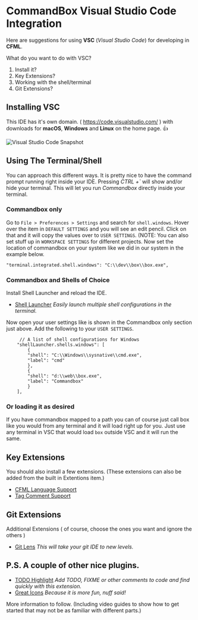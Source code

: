 # CommandBox Visual Studio Code Integration

Here are suggestions for using **VSC** (_Visual Studio Code_) for developing in **CFML**.

What do you want to do with VSC?

1. Install it?
2. Key Extensions?
3. Working with the shell/terminal
4. Git Extensions?

## Installing VSC
This IDE has it's own domain. ( https://code.visualstudio.com/ ) with downloads for **macOS**, **Windows** and **Linux** on the home page. :+1:

![Visual Studio Code Snapshot](https://code.visualstudio.com/home/home-screenshot-win-lg.png)

## Using The Terminal/Shell

You can approach this different ways. It is pretty nice to have the command prompt running right inside your IDE. Pressing *CTRL +`* will show and/or hide your terminal. This will let you run *Commandbox* directly inside your terminal.

### Commandbox only

Go to `File > Preferences > Settings` and search for `shell.windows`. Hover over the item in `DEFAULT SETTINGS` and you will see an edit pencil. Click on that and it will copy the values over to `USER SETTINGS`. (NOTE: You can also set stuff up in `WORKSPACE SETTINGS` for different projects. Now set the location of commandbox on your system like we did in our system in the example below.

```"terminal.integrated.shell.windows": "C:\\dev\\box\\box.exe",```

### Commandbox and Shells of Choice

Install Shell Launcher and reload the IDE.

- [Shell Launcher](https://marketplace.visualstudio.com/items?itemName=Tyriar.shell-launcher) _Easily launch multiple shell configurations in the terminal._

Now open your user settings like is shown in the Commandbox only section just above. Add the following to your `USER SETTINGS`.

```     //Shell launcher
     // A list of shell configurations for Windows
    "shellLauncher.shells.windows": [
        {
        "shell": "C:\\Windows\\sysnative\\cmd.exe",
        "label": "cmd"
        },
        {
        "shell": "d:\\web\\box.exe",
        "label": "Commandbox"
        }
    ],
```

### Or loading it as desired

If you have commandbox mapped to a path you can of course just call box like you would from any terminal and it will load right up for you. Just use any terminal in VSC that would load `box` outside VSC and it will run the same.

## Key Extensions
You should also install a few extensions. (These extensions can also be added from the built in Extentions item.)

- [CFML Language Support](https://marketplace.visualstudio.com/items?itemName=ilich8086.ColdFusion)
- [Tag Comment Support](https://marketplace.visualstudio.com/items?itemName=trst.cfml-comment-tags)


## Git Extensions
Additional Extensions ( of course, choose the ones you want and ignore the others )

- [Git Lens](https://marketplace.visualstudio.com/items?itemName=eamodio.gitlens) _This will take your git IDE to new levels._

## P.S. A couple of other nice plugins.
- [TODO Highlight](https://marketplace.visualstudio.com/items?itemName=wayou.vscode-todo-highlight) _Add TODO, FIXME or other comments to code and find quickly with this extension._
- [Great Icons](https://marketplace.visualstudio.com/items?itemName=emmanuelbeziat.vscode-great-icons) _Because it is more fun, nuff said!_

More information to follow. (Including video guides to show how to get started that may not be as familiar with different parts.)
